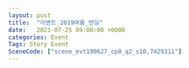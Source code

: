 ```yaml
---
layout: post
title:  "이벤트_2019여름_엔딩"
date:   2021-07-25 09:00:00 +0000
categories: Event
Tags: Story Event
SceneCode: ["scene_evt190627_cp0_q2_s10,7429311"]
---
```

